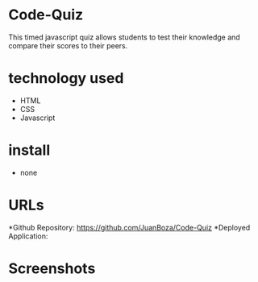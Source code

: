 # Code-Quiz
This timed javascript quiz allows students to test their knowledge and compare their scores to their peers. 

# technology used 
  * HTML 
  * CSS 
  * Javascript 

# install 
  * none 

# URLs 
  *Github Repository: https://github.com/JuanBoza/Code-Quiz
  *Deployed Application: 
  
# Screenshots
